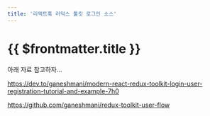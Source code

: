 ```yaml
---
title: '리액트훅 러덕스 툴킷 로그인 소스'
---
```


# {{ $frontmatter.title }}


아래 자료 참고하자...

https://dev.to/ganeshmani/modern-react-redux-toolkit-login-user-registration-tutorial-and-example-7h0


https://github.com/ganeshmani/redux-toolkit-user-flow